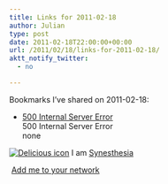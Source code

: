 ```yaml
---
title: Links for 2011-02-18
author: Julian
type: post
date: 2011-02-18T22:00:00+00:00
url: /2011/02/18/links-for-2011-02-18/
aktt_notify_twitter:
  - no

---
```

Bookmarks I&#8217;ve shared on 2011-02-18:

  * [500 Internal Server Error][1]  
    500 Internal Server Error  
    none

<p class="deliciouslink">
  <a href="http://del.icio.us/synesthesia" title="See all my bookmarks on del.icio.us"><img src="https://www.synesthesia.co.uk/images/deliciousicon.jpg" alt="Delicious icon" /></a>&nbsp;I am <a href="http://del.icio.us/synesthesia" title="See all my bookmarks on del.icio.us">Synesthesia</a>
</p>

<p class="deliciouslink">
  <a href="http://del.icio.us/network?add=synesthesia" title="Add me to your del.icio.us network"><img src="https://www.synesthesia.co.uk/images/add.gif" alt="" /></a>&nbsp;<a href="http://del.icio.us/network?add=synesthesia" title="Add me to your del.icio.us network">Add me to your network</a>
</p>

 [1]: http://feeds.delicious.com/v2/rss/synesthesia